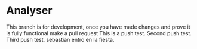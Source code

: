 # Analyser

This branch is for development, once you have made changes and prove it is fully functional make a pull request
This is a push test.
Second push test.
Third push test.
sebastian entro en la fiesta.

